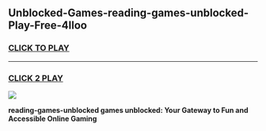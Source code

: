 
## Unblocked-Games-reading-games-unblocked-Play-Free-4lloo
<h3>
<a href="https://premium76.site?title=reading-games-unblocked&ref=18A1">CLICK TO PLAY</a></h3>
<hr>

<h3>
<a href="https://premium76.site?title=reading-games-unblocked&ref=18A1">CLICK 2 PLAY</a>
  
</h3>

<a href="https://premium76.site?title=reading-games-unblocked&ref=18A1"><img src="https://clearcache.store/games.png"></a>


**reading-games-unblocked games unblocked: Your Gateway to Fun and Accessible Online Gaming**
